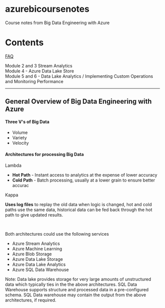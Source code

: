 # azurebicoursenotes
Course notes from Big Data Engineering with Azure

<h1>Contents</h1>
<a href="https://github.com/njmarkham/azurebicoursenotes/>Overview (this page)</a><br/>
<a href="https://github.com/njmarkham/azurebicoursenotes/blob/master/faq.md">FAQ</a><br/>

Module 2 and 3 Stream Analytics<br/>
Module 4 - Azure Data Lake Store<br/>
Module 5 and 6 - Data Lake Analytics / Implementing Custom Operations and Monitoring Performance<br/>

<hr/>

<h2>General Overview of Big Data Engineering with Azure</h2>


<p><h4>Three V's of Big Data</h4></p>
<ul>
<li>Volume</li>
<li>Variety</li>
<li>Velocity</li>
</ul>

<p><h4>Architectures for processing Big Data</h4></p>

<p>Lambda&nbsp;</p>

<ul>
	<li><strong>Hot Path</strong> - Instant access to analytics at the expense of lower accuracy</li>
	<li><strong>Cold Path</strong> - Batch processing, usually at a lower grain to ensure better accurac</li>
</ul>

<p>Kappa</p>

<p><strong>Uses log files</strong> to replay the old data when logic is changed, hot and cold paths use the same data, historical data can be fed back through the hot path to give updated results.</p>

<p>&nbsp;</p>

<p>Both architectures could use the following services</p>

<ul>
	<li>Azure Stream Analytics</li>
	<li>Azure Machine Learning</li>
	<li>Azure Blob Storage</li>
	<li>Azure Data Lake Storage</li>
	<li>Azure Data Lake Analytics</li>
	<li>Azure SQL Data Warehouse</li>
</ul>

<p>Note: Data lake provides storage for very large amounts of unstructured data which typically ties in the the above architectures. SQL Data Warehouse supports structure and processed data in a pre-configured schema. SQL Data warehouse may contain the output from the above architectures, if required.</p>
